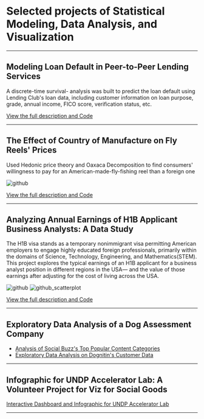 # Selected projects of Statistical Modeling, Data Analysis, and Visualization

---
## Modeling Loan Default in Peer-to-Peer Lending Services

A discrete-time survival- analysis was built to predict the loan default using Lending Club's loan data, including customer information on loan purpose, grade, annual income, FICO score, verification status, etc. 

 [View the full description and Code](https://github.com/nigar-sultana1123/Modeling-Default)

---
## The Effect of Country of Manufacture on Fly Reels' Prices

Used Hedonic price theory and Oaxaca Decomposition to find consumers' willingness to pay for an American-made-fly-fishing reel than a foreign one

![github](https://github.com/nigar-sultana1123/nigar-sultana1123.github.io/assets/54599352/b05a63b9-f07d-4c4f-9599-a417ec48b950)

[View the full description and Code](https://nigar-sultana1123.github.io/Regression/)

 ---

## Analyzing Annual Earnings of H1B Applicant Business Analysts: A Data Study

The H1B visa stands as a temporary nonimmigrant visa permitting American employers to engage highly educated foreign professionals, primarily within the domains of Science, Technology, Engineering, and Mathematics(STEM). This project explores the typical earnings of an H1B applicant for a business analyst position in different regions in the USA— and the value of those earnings after adjusting for the cost of living across the USA.

![github](https://github.com/nigar-sultana1123/nigar-sultana1123.github.io/assets/54599352/519c16a6-5778-4a09-9472-36f347eea82a)
![github_scatterplot](https://github.com/nigar-sultana1123/nigar-sultana1123.github.io/assets/54599352/f06d299e-f8b6-4b92-b4b0-ba910d263ad5)

[View the full description and Code](https://nigar-sultana1123.github.io/Exploratory-Data-Analysis/)

---

## Exploratory Data Analysis of a Dog Assessment Company

- [Analysis of Social Buzz's Top Popular Content Categories](https://nigar-sultana1123.github.io/Social_Buzz/)
- [Exploratory Data Analysis on Dognitin's Customer Data](https://nigar-sultana1123.github.io/Dognition-/)

---

## Infographic for UNDP Accelerator Lab: A Volunteer Project for Viz for Social Goods 

 [Interactive Dashboard and Infographic for UNDP Accelerator Lab](https://nigar-sultana1123.github.io/UNDP_Accelerator_Lab/)

---




